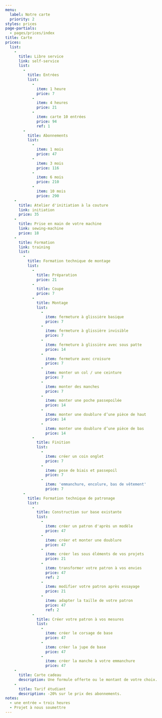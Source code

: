 ```yaml
---
menu:
  label: Notre carte
  priority: 2
styles: prices
page-partials: 
  - pages/prices/index
title: Carte
prices:
  list:
    -
      title: Libre service
      link: self-service
      list:
        -
          title: Entrées
          list:
            -
              item: 1 heure
              price: 7
            -
              item: 4 heures
              price: 21
            -
              item: carte 10 entrées
              price: 94
              ref: 1
        -
          title: Abonnements
          list:
            -
              item: 1 mois
              price: 47
            -
              item: 3 mois
              price: 116
            -
              item: 6 mois
              price: 210
            -
              item: 10 mois
              price: 290
    -
      title: Atelier d'initiation à la couture
      link: initiation
      price: 35
    -
      title: Prise en main de votre machine
      link: sewing-machine
      price: 18
    -
      title: Formation
      link: training
      list:
        -
          title: Formation technique de montage
          list:
            -
              title: Préparation
              price: 21
            -
              title: Coupe
              price: 7
            -
              title: Montage
              list:
                -
                  item: fermeture à glissière basique
                  price: 7
                -
                  item: fermeture à glissière invisible
                  price: 7
                -
                  item: fermeture à glissière avec sous patte
                  price: 14
                -
                  item: fermeture avec croisure
                  price: 7
                -
                  item: monter un col / une ceinture
                  price: 7
                -
                  item: monter des manches
                  price: 7
                -
                  item: monter une poche passepoilée
                  price: 14
                -
                  item: monter une doublure d’une pièce de haut
                  price: 14
                -
                  item: monter une doublure d’une pièce de bas
                  price: 14
            -
              title: Finition
              list:
                -
                  item: créer un coin onglet
                  price: 7
                -
                  item: pose de biais et passepoil
                  price: 7
                -
                  item: 'emmanchure, encolure, bas de vêtement'
                  price: 7
        -
          title: Formation technique de patronage
          list:
            -
              title: Construction sur base existante
              list:
                -
                  item: créer un patron d'après un modèle
                  price: 47
                -
                  item: créer et monter une doublure
                  price: 47
                -
                  item: créer les sous éléments de vos projets
                  price: 21
                -
                  item: transformer votre patron à vos envies
                  price: 47
                  ref: 2
                -
                  item: modifier votre patron après essayage
                  price: 21
                -
                  item: adapter la taille de votre patron
                  price: 47
                  ref: 2
            -
              title: Créer votre patron à vos mesures
              list:
                -
                  item: créer le corsage de base
                  price: 47
                -
                  item: créer la jupe de base
                  price: 47
                -
                  item: créer la manche à votre emmanchure
                  price: 47
    -
      title: Carte cadeau
      description: Une formule offerte ou le montant de votre choix.
    -
      title: Tarif étudiant
      description: -20% sur le prix des abonnements.
notes:
  - une entrée = trois heures
  - Projet à nous soumettre
---
```

